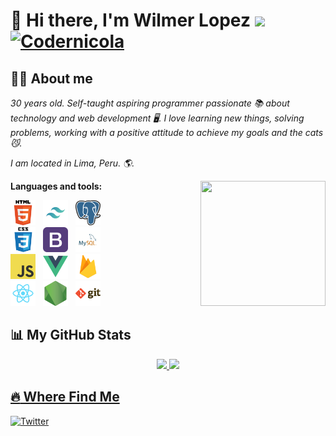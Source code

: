 # :wave: Hi there, I'm Wilmer Lopez <img src="https://media.giphy.com/media/mGcNjsfWAjY5AEZNw6/giphy.gif" width="50"> [![Codernicola](https://img.shields.io/github/followers/DevOld112?style=social)]([(https://github.com/DevOld112)])

## :technologist: About me



_30 years old. Self-taught aspiring programmer passionate 📚 about technology and web development 🖥️. I love learning new things, solving problems, working with a positive attitude to achieve my goals and the cats :smirk_cat:._

_I am located in Lima, Peru. 🌎._

 <a href="#"><img align="right" src="https://github.com/blackcater/blackcater/raw/main/images/banner.gif" width="200 " height="200" /></a>




**Languages and tools:**  

<div style="display: flex;">
  <div style="margin-bottom: 10;">
  <code><img height="40" src="https://raw.githubusercontent.com/github/explore/80688e429a7d4ef2fca1e82350fe8e3517d3494d/topics/html/html.png"></code>
  &nbsp;
  <code><img height="40" src="https://raw.githubusercontent.com/github/explore/80688e429a7d4ef2fca1e82350fe8e3517d3494d/topics/tailwind/tailwind.png"></code>
  &nbsp;
  <code><img height="40" src="https://raw.githubusercontent.com/github/explore/80688e429a7d4ef2fca1e82350fe8e3517d3494d/topics/postgresql/postgresql.png"></code>
  &nbsp;
  </div>
</div>



<div style="display: flex;">
  <div style="margin-bottom: 10;">
  <code><img height="40" src="https://raw.githubusercontent.com/github/explore/80688e429a7d4ef2fca1e82350fe8e3517d3494d/topics/css/css.png"></code>
  &nbsp;
  <code><img height="40" src="https://raw.githubusercontent.com/github/explore/80688e429a7d4ef2fca1e82350fe8e3517d3494d/topics/bootstrap/bootstrap.png"></code>
  &nbsp;
  <code><img height="40" src="https://raw.githubusercontent.com/github/explore/80688e429a7d4ef2fca1e82350fe8e3517d3494d/topics/mysql/mysql.png"></code>
  &nbsp;
  </div>
</div>



<div style="display: flex;">
 <div style="margin-bottom: 10;">
  <code><img height="40" src="https://raw.githubusercontent.com/github/explore/80688e429a7d4ef2fca1e82350fe8e3517d3494d/topics/javascript/javascript.png"></code>
  &nbsp;
  <code><img height="40" src="https://raw.githubusercontent.com/github/explore/80688e429a7d4ef2fca1e82350fe8e3517d3494d/topics/vue/vue.png"></code>
  &nbsp;
  <code><img height="40" src="https://raw.githubusercontent.com/github/explore/80688e429a7d4ef2fca1e82350fe8e3517d3494d/topics/firebase/firebase.png"></code>
  &nbsp;
 </div>
</div>





<div style="display: flex;">
 <div style="margin-bottom: 10;">
  <code><img height="40" src="https://raw.githubusercontent.com/github/explore/80688e429a7d4ef2fca1e82350fe8e3517d3494d/topics/react/react.png"></code>
  &nbsp;
  <code><img height="40" src="https://raw.githubusercontent.com/github/explore/80688e429a7d4ef2fca1e82350fe8e3517d3494d/topics/nodejs/nodejs.png"></code>
  &nbsp;
  <code><img height="40" src="https://raw.githubusercontent.com/github/explore/80688e429a7d4ef2fca1e82350fe8e3517d3494d/topics/git/git.png"></code>
  &nbsp;
 </div>
</div>




## :bar_chart: My GitHub Stats

<div align ="center">
  <a href="https://github.com/DevOld112">
    <img height="150em" src="https://github-readme-stats.vercel.app/api?username=DevOld112&count_private=true&include_all_commits=true&show_icons=true&theme=dark&hide_border=false&show_owner=true%22"/>
    <img height="150em" src="https://github-readme-stats.vercel.app/api/top-langs/?username=DevOld112&theme=dark&hide_border=false&&layout=compact"/>
 </div>
  




## :fire: Where Find Me

![Twitter](https://img.shields.io/twitter/follow/EdwardEmpatico?color=%230000ff&label=Twitter&logo=twitter)


